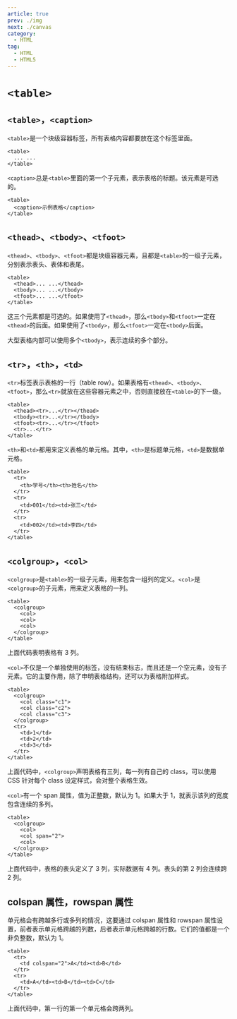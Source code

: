```yaml
---
article: true
prev: ./img
next: ./canvas
category:
  - HTML
tag:
  - HTML
  - HTML5
---
```


# `<table>`

## `<table>`，`<caption>`

`<table>`是一个块级容器标签，所有表格内容都要放在这个标签里面。

```html:no-line-numbers
<table>
  ... ...
</table>
```

`<caption>`总是`<table>`里面的第一个子元素，表示表格的标题。该元素是可选的。

```html:no-line-numbers
<table>
  <caption>示例表格</caption>
</table>
```

## `<thead>`、`<tbody>`、`<tfoot>`

`<thead>`、`<tbody>`、`<tfoot>`都是块级容器元素，且都是`<table>`的一级子元素，分别表示表头、表体和表尾。

```html:no-line-numbers
<table>
  <thead>... ...</thead>
  <tbody>... ...</tbody>
  <tfoot>... ...</tfoot>
</table>
```

这三个元素都是可选的。如果使用了`<thead>`，那么`<tbody>`和`<tfoot>`一定在`<thead>`的后面。如果使用了`<tbody>`，那么`<tfoot>`一定在`<tbody>`后面。

大型表格内部可以使用多个`<tbody>`，表示连续的多个部分。

## `<tr>`，`<th>`，`<td>`

`<tr>`标签表示表格的一行（table row）。如果表格有`<thead>`、`<tbody>`、`<tfoot>`，那么`<tr>`就放在这些容器元素之中，否则直接放在`<table>`的下一级。

```html:no-line-numbers
<table>
  <thead><tr>...</tr></thead>
  <tbody><tr>...</tr></tbody>
  <tfoot><tr>...</tr></tfoot>
  <tr>...</tr>
</table>
```

`<th>`和`<td>`都用来定义表格的单元格。其中，`<th>`是标题单元格，`<td>`是数据单元格。

```html:no-line-numbers
<table>
  <tr>
    <th>学号</th><th>姓名</th>
  </tr>
  <tr>
    <td>001</td><td>张三</td>
  </tr>
  <tr>
    <td>002</td><td>李四</td>
  </tr>
</table>
```

## `<colgroup>`，`<col>`

`<colgroup>`是`<table>`的一级子元素，用来包含一组列的定义。`<col>`是`<colgroup>`的子元素，用来定义表格的一列。

```html:no-line-numbers
<table>
  <colgroup>
    <col>
    <col>
    <col>
  </colgroup>
</table>
```

上面代码表明表格有 3 列。

`<col>`不仅是一个单独使用的标签，没有结束标志，而且还是一个空元素，没有子元素。它的主要作用，除了申明表格结构，还可以为表格附加样式。

```html:no-line-numbers
<table>
  <colgroup>
    <col class="c1">
    <col class="c2">
    <col class="c3">
  </colgroup>
  <tr>
    <td>1</td>
    <td>2</td>
    <td>3</td>
  </tr>
</table>
```

上面代码中，`<colgroup>`声明表格有三列，每一列有自己的 class，可以使用 CSS 针对每个 class 设定样式，会对整个表格生效。

`<col>`有一个 span 属性，值为正整数，默认为 1。如果大于 1，就表示该列的宽度包含连续的多列。

```html:no-line-numbers
<table>
  <colgroup>
    <col>
    <col span="2">
    <col>
  </colgroup>
</table>
```

上面代码中，表格的表头定义了 3 列，实际数据有 4 列。表头的第 2 列会连续跨 2 列。

## colspan 属性，rowspan 属性

单元格会有跨越多行或多列的情况，这要通过 colspan 属性和 rowspan 属性设置，前者表示单元格跨越的列数，后者表示单元格跨越的行数。它们的值都是一个非负整数，默认为 1。

```html:no-line-numbers
<table>
  <tr>
    <td colspan="2">A</td><td>B</td>
  </tr>
  <tr>
    <td>A</td><td>B</td><td>C</td>
  </tr>
</table>
```

上面代码中，第一行的第一个单元格会跨两列。
